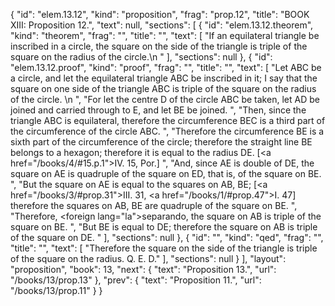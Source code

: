 {
  "id": "elem.13.12",
  "kind": "proposition",
  "frag": "prop.12",
  "title": "BOOK XIII: Proposition 12.",
  "text": null,
  "sections": [
    {
      "id": "elem.13.12.theorem",
      "kind": "theorem",
      "frag": "",
      "title": "",
      "text": [
        "If an equilateral triangle be inscribed in a circle, the square on the side of the triangle is triple of the square on the radius of the circle.\n       "
      ],
      "sections": null
    },
    {
      "id": "elem.13.12.proof",
      "kind": "proof",
      "frag": "",
      "title": "",
      "text": [
        "Let ABC be a circle, and let the equilateral triangle ABC be inscribed in it; I say that the square on one side of the triangle ABC is triple of the square on the radius of the circle. \n      ",
        "For let the centre D of the circle ABC be taken, let AD be joined and carried through to E, and let BE be joined. ",
        "Then, since the triangle ABC is equilateral, therefore the circumference BEC is a third part of the circumference of the circle ABC. ",
        "Therefore the circumference BE is a sixth part of the circumference of the circle; therefore the straight line BE belongs to a hexagon; therefore it is equal to the radius DE. [<a href=\"/books/4/#15.p.1\">IV. 15, Por.</a>] ",
        "And, since AE is double of DE, the square on AE is quadruple of the square on ED, that is, of the square on BE. ",
        "But the square on AE is equal to the squares on AB, BE; [<a href=\"/books/3/#prop.31\">III. 31</a>, <a href=\"/books/1/#prop.47\">I. 47</a>] therefore the squares on AB, BE are quadruple of the square on BE. ",
        "Therefore, <foreign lang=\"la\">separando</foreign>, the square on AB is triple of the square on BE. ",
        "But BE is equal to DE; therefore the square on AB is triple of the square on DE. "
      ],
      "sections": null
    },
    {
      "id": "",
      "kind": "qed",
      "frag": "",
      "title": "",
      "text": [
        "Therefore the square on the side of the triangle is triple of the square on the radius. Q. E. D."
      ],
      "sections": null
    }
  ],
  "layout": "proposition",
  "book": 13,
  "next": {
    "text": "Proposition 13.",
    "url": "/books/13/prop.13"
  },
  "prev": {
    "text": "Proposition 11.",
    "url": "/books/13/prop.11"
  }
}

